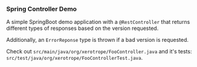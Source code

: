 ### Spring Controller Demo

A simple SpringBoot demo application with a `@RestController` that returns
different types of responses based on the version requested.

Additionally, an `ErrorReponse` type is thrown if a bad version is requested.

Check out `src/main/java/org/xerotrope/FooController.java` and it's tests:
`src/test/java/org/xerotrope/FooControllerTest.java`.
